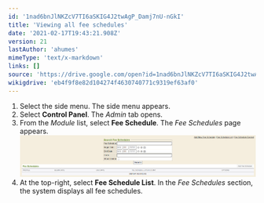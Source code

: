 ```yaml
---
id: '1nad6bnJlNKZcV7TI6aSKIG4J2twAgP_Damj7nU-nGkI'
title: 'Viewing all fee schedules'
date: '2021-02-17T19:43:21.908Z'
version: 21
lastAuthor: 'ahumes'
mimeType: 'text/x-markdown'
links: []
source: 'https://drive.google.com/open?id=1nad6bnJlNKZcV7TI6aSKIG4J2twAgP_Damj7nU-nGkI'
wikigdrive: 'eb4f9f8e82d104274f4630740771c9319ef63af0'
---
```

1. Select the side menu. The side menu appears.
2. Select <strong>Control Panel</strong>. The <em>Admin</em> tab opens. 
3. From the <em>Module</em> list, select <strong>Fee Schedule</strong>. The <em>Fee Schedules</em> page appears.<img src="viewing-all-fee-schedules.assets/100000000000077F00000155441604585E9D1193.png" />
4. At the top-right, select <strong>Fee Schedule List</strong>. In the <em>Fee Schedules</em> section, the system displays all fee schedules.

